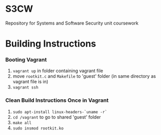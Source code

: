 # S3CW
Repository for Systems and Software Security unit coursework

# Building Instructions
### Booting Vagrant
1. `vagrant up` in folder containing vagrant file
2. move `rootkit.c` and `Makefile` to 'guest' folder (in same directory as vagrant file is in)
3. `vagrant ssh` 
### Clean Build Instructions Once in Vagrant
1. ``` sudo apt-install linux-headers-`uname -r` ``` 
2. `cd /vagrant` to go to shared 'guest' folder
3. `make all`
4. `sudo insmod rootkit.ko`

